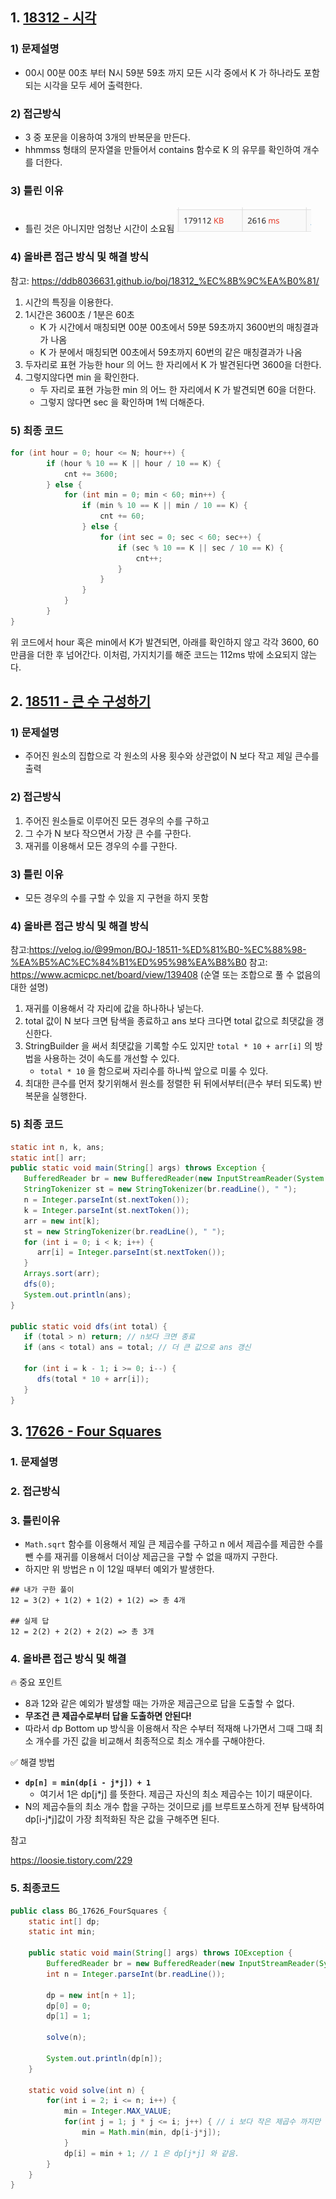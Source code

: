 ## 1. [18312 - 시각](https://www.acmicpc.net/problem/18312)
### 1) 문제설명
- 00시 00분 00초 부터 N시 59분 59초 까지 모든 시각 중에서 K 가 하나라도 포함되는 시각을 모두 세어 출력한다.
### 2) 접근방식
- 3 중 포문을 이용하여 3개의 반복문을 만든다.
- hhmmss 형태의 문자열을 만들어서 contains 함수로 K 의 유무를 확인하여 개수를 더한다.
### 3) 틀린 이유
- 틀린 것은 아니지만 엄청난 시간이 소요됨
![img.png](img.png)
### 4) 올바른 접근 방식 및 해결 방식
참고: https://ddb8036631.github.io/boj/18312_%EC%8B%9C%EA%B0%81/
1. 시간의 특징을 이용한다.
2. 1시간은 3600초 / 1분은 60초
   - K 가 시간에서 매칭되면 00분 00초에서 59분 59초까지 3600번의 매칭결과가 나옴
   - K 가 분에서 매칭되면 00초에서 59초까지 60번의 같은 매칭결과가 나옴
3. 두자리로 표현 가능한 hour 의 어느 한 자리에서 K 가 발견된다면 3600을 더한다.
4. 그렇지않다면 min 을 확인한다.
   - 두 자리로 표현 가능한 min 의 어느 한 자리에서 K 가 발견되면 60을 더한다.
   - 그렇지 않다면 sec 을 확인하며 1씩 더해준다.
### 5) 최종 코드
```java
for (int hour = 0; hour <= N; hour++) {
        if (hour % 10 == K || hour / 10 == K) {
            cnt += 3600;
        } else {
            for (int min = 0; min < 60; min++) {
                if (min % 10 == K || min / 10 == K) {
                    cnt += 60;
                } else {
                    for (int sec = 0; sec < 60; sec++) {
                        if (sec % 10 == K || sec / 10 == K) {
                            cnt++;
                        }
                    }
                }
            }
        }
}
```
위 코드에서 hour 혹은 min에서 K가 발견되면, 아래를 확인하지 않고 각각 3600, 60만큼을 더한 후 넘어간다.
이처럼, 가지치기를 해준 코드는 112ms 밖에 소요되지 않는다.

## 2. [18511 - 큰 수 구성하기](https://www.acmicpc.net/problem/18511)
### 1) 문제설명
- 주어진 원소의 집합으로 각 원소의 사용 횟수와 상관없이 N 보다 작고 제일 큰수를 출력
### 2) 접근방식
1. 주어진 원소들로 이루어진 모든 경우의 수를 구하고
2. 그 수가 N 보다 작으면서 가장 큰 수를 구한다.
3. 재귀를 이용해서 모든 경우의 수를 구한다.
### 3) 틀린 이유
- 모든 경우의 수를 구할 수 있을 지 구현을 하지 못함
### 4) 올바른 접근 방식 및 해결 방식
참고:https://velog.io/@99mon/BOJ-18511-%ED%81%B0-%EC%88%98-%EA%B5%AC%EC%84%B1%ED%95%98%EA%B8%B0
참고: https://www.acmicpc.net/board/view/139408 (순열 또는 조합으로 풀 수 없음의 대한 설명)
1. 재귀를 이용해서 각 자리에 값을 하나하나 넣는다.
2. total 값이 N 보다 크면 탐색을 종료하고 ans 보다 크다면 total 값으로 최댓값을 갱신한다.
3. StringBuilder 을 써서 최댓값을 기록할 수도 있지만 
`total * 10 + arr[i]` 의 방법을 사용하는 것이 속도를 개선할 수 있다.
   - `total * 10` 을 함으로써 자리수를 하나씩 앞으로 미룰 수 있다.
4. 최대한 큰수를 먼저 찾기위해서 원소를 정렬한 뒤 뒤에서부터(큰수 부터 되도록) 반복문을 실행한다. 

### 5) 최종 코드
```java
static int n, k, ans;
static int[] arr;
public static void main(String[] args) throws Exception {
   BufferedReader br = new BufferedReader(new InputStreamReader(System.in));
   StringTokenizer st = new StringTokenizer(br.readLine(), " ");
   n = Integer.parseInt(st.nextToken());
   k = Integer.parseInt(st.nextToken());
   arr = new int[k];
   st = new StringTokenizer(br.readLine(), " ");
   for (int i = 0; i < k; i++) {
      arr[i] = Integer.parseInt(st.nextToken());
   }
   Arrays.sort(arr);
   dfs(0);
   System.out.println(ans);
}

public static void dfs(int total) {
   if (total > n) return; // n보다 크면 종료
   if (ans < total) ans = total; // 더 큰 값으로 ans 갱신

   for (int i = k - 1; i >= 0; i--) {
      dfs(total * 10 + arr[i]);
   }
}
```

## 3. [17626 - Four Squares](https://www.acmicpc.net/problem/17626)
### 1. 문제설명

### 2. 접근방식

### 3. 틀린이유

- `Math.sqrt` 함수를 이용해서 제일 큰 제곱수를 구하고 n 에서 제곱수를 제곱한 수를 뺀 수를 재귀를 이용해서 더이상 제곱근을 구할 수 없을 때까지 구한다.
- 하지만 위 방법은 n 이 12일 때부터 예외가 발생한다.

```
## 내가 구한 풀이
12 = 3(2) + 1(2) + 1(2) + 1(2) => 총 4개

## 실제 답
12 = 2(2) + 2(2) + 2(2) => 총 3개
```

### 4. 올바른 접근 방식 및 해결

🔥 중요 포인트

- 8과 12와 같은 예외가 발생할 때는 가까운 제곱근으로 답을 도출할 수 없다.
- **무조건 큰 제곱수로부터 답을 도출하면 안된다!**
- 따라서 dp Bottom up 방식을 이용해서 작은 수부터 적재해 나가면서 그때 그때 최소 개수를 가진 값을 비교해서 최종적으로 최소 개수를 구해야한다.

✅ 해결 방법

- **`dp[n] = min(dp[i - j*j]) + 1`**
   - 여기서 1은 dp[j*j] 를 뜻한다. 제곱근 자신의 최소 제곱수는 1이기 때문이다.
- N의 제곱수들의 최소 개수 합을 구하는 것이므로 j를 브루트포스하게 전부 탐색하여 dp[i-j*j]값이 가장 최적화된 작은 값을 구해주면 된다.

참고

https://loosie.tistory.com/229

### 5. 최종코드

```java
public class BG_17626_FourSquares {
    static int[] dp;
    static int min;

    public static void main(String[] args) throws IOException {
        BufferedReader br = new BufferedReader(new InputStreamReader(System.in));
        int n = Integer.parseInt(br.readLine());

        dp = new int[n + 1];
        dp[0] = 0;
        dp[1] = 1;

        solve(n);

        System.out.println(dp[n]);
    }

    static void solve(int n) {
        for(int i = 2; i <= n; i++) {
            min = Integer.MAX_VALUE;
            for(int j = 1; j * j <= i; j++) { // i 보다 작은 제곱수 까지만
                min = Math.min(min, dp[i-j*j]);
            }
            dp[i] = min + 1; // 1 은 dp[j*j] 와 같음.
        }
    }
}
```